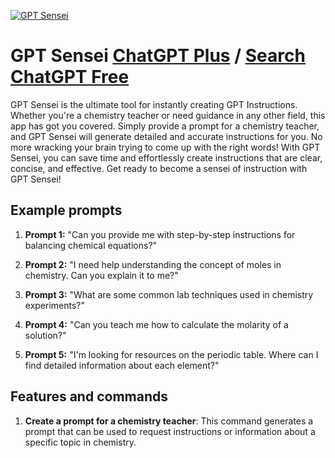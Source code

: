 
[![GPT Sensei](https://files.oaiusercontent.com/file-QSvnhX2G3m0KLImd4gjydVTz?se=2123-10-16T17%3A17%3A35Z&sp=r&sv=2021-08-06&sr=b&rscc=max-age%3D31536000%2C%20immutable&rscd=attachment%3B%20filename%3DTigerkrieger%2520Ninja.png&sig=VF5XXI8Zx3%2BdX9oOgKk8BXOgQ00LlLn5i/SRhl4QhVY%3D)](https://chat.openai.com/g/g-g3ju6v9eb-gpt-sensei)

# GPT Sensei [ChatGPT Plus](https://chat.openai.com/g/g-g3ju6v9eb-gpt-sensei) / [Search ChatGPT Free](https://gptcall.net/index.html#/?search=GPT%20Sensei)

GPT Sensei is the ultimate tool for instantly creating GPT Instructions. Whether you're a chemistry teacher or need guidance in any other field, this app has got you covered. Simply provide a prompt for a chemistry teacher, and GPT Sensei will generate detailed and accurate instructions for you. No more wracking your brain trying to come up with the right words! With GPT Sensei, you can save time and effortlessly create instructions that are clear, concise, and effective. Get ready to become a sensei of instruction with GPT Sensei!

## Example prompts

1. **Prompt 1:** "Can you provide me with step-by-step instructions for balancing chemical equations?"

2. **Prompt 2:** "I need help understanding the concept of moles in chemistry. Can you explain it to me?"

3. **Prompt 3:** "What are some common lab techniques used in chemistry experiments?"

4. **Prompt 4:** "Can you teach me how to calculate the molarity of a solution?"

5. **Prompt 5:** "I'm looking for resources on the periodic table. Where can I find detailed information about each element?"

## Features and commands

1. **Create a prompt for a chemistry teacher**: This command generates a prompt that can be used to request instructions or information about a specific topic in chemistry.


